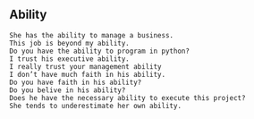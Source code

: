 ## Ability
    She has the ability to manage a business.
    This job is beyond my ability.
    Do you have the ability to program in python?
    I trust his executive ability.
    I really trust your management ability
    I don’t have much faith in his ability.
    Do you have faith in his ability?
    Do you belive in his ability?
    Does he have the necessary ability to execute this project?
    She tends to underestimate her own ability.
